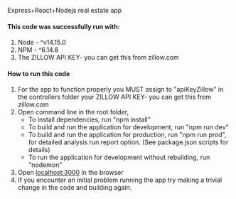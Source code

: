  Express+React+Nodejs real estate app

#### This code was successfully run with: 
1. Node - ^v14.15.0
2. NPM - ^6.14.8
3. The ZILLOW API KEY- you can get this from zillow.com

####  How to run this code
1. For the app to function properly you MUST assign to "apiKeyZillow" in the controllers folder your ZILLOW API KEY- you can get this from zillow.com
2. Open command line in the root folder,
   - To install dependencies, run "npm install"
   - To build and run the application for development, run "npm run dev"
   - To build and run the application for production, run "npm run prod", for detailed analysis run report option. (See package.json scripts for details)
   - To run the application for development without rebuilding, run "nodemon"
3. Open [localhost:3000](http://localhost:3000/) in the browser
4. If you encounter an initial problem running the app try making a trivial change in the code and building again. 